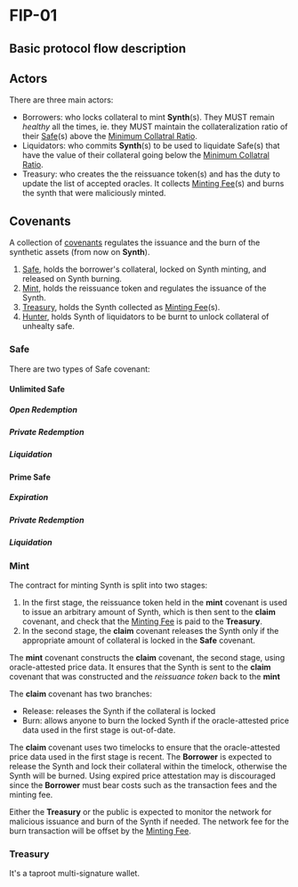 # FIP-01

Basic protocol flow description
-------------------------------


## Actors
There are three main actors: 

- Borrowers: who locks collateral to mint **Synth**(s). They MUST remain *healthy* all the times, ie. they MUST maintain the collateralization ratio of their [Safe](#safe)(s) above the [Minimum Collatral Ratio](#minimum-collateral-ratio).
- Liquidators: who commits **Synth**(s) to be used to liquidate Safe(s) that have the value of their collateral going below the [Minimum Collatral Ratio](#minimum-collateral-ratio).
- Treasury: who creates the the reissuance token(s) and has the duty to update the list of accepted oracles. It collects [Minting Fee](#minting-fee)(s) and burns the synth that were maliciously minted.


## Covenants
A collection of [covenants](#covenants) regulates the issuance and the burn of the synthetic assets (from now on **Synth**).

1. [Safe](#safe), holds the borrower's collateral, locked on Synth minting, and released on Synth burning.
2. [Mint](#mint), holds the reissuance token and regulates the issuance of the Synth. 
3. [Treasury](#treasury), holds the Synth collected as [Minting Fee](#minting-fee)(s).
4. [Hunter](#hunter), holds Synth of liquidators to be burnt to unlock collateral of unhealty safe. 

### Safe

There are two types of Safe covenant:

#### Unlimited Safe

##### Open Redemption

##### Private Redemption

##### Liquidation


#### Prime Safe

##### Expiration

##### Private Redemption

##### Liquidation

### Mint

The contract for minting Synth is split into two stages:

1. In the first stage, the reissuance token held in the **mint** covenant is used to issue an arbitrary amount of Synth, which is then sent to the **claim** covenant, and check that the [Minting Fee](#minting-fee) is paid to the **Treasury**.
2. In the second stage, the **claim** covenant releases the Synth only if the appropriate amount of collateral is locked in the **Safe** covenant.

The **mint** covenant constructs the **claim** covenant, the second stage, using oracle-attested price data. It ensures that the Synth is sent to the **claim** covenant that was constructed and the *reissuance token* back to the **mint**

The **claim** covenant has two branches: 

- Release: releases the Synth if the collateral is locked 
- Burn: allows anyone to burn the locked Synth if the oracle-attested price data used in the first stage is out-of-date.

The **claim** covenant uses two timelocks to ensure that the oracle-attested price data used in the first stage is recent. The **Borrower** is expected to release the Synth and lock their collateral within the timelock, otherwise the Synth will be burned. Using expired price attestation may is discouraged since the **Borrower** must bear costs such as the transaction fees and the minting fee.

Either the **Treasury** or the public is expected to monitor the network for malicious issuance and burn of the Synth if needed. The network fee for the burn transaction will be offset by the [Minting Fee](#minting-fee).

### Treasury

It's a taproot multi-signature wallet.
